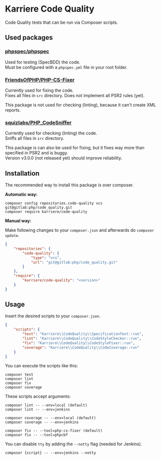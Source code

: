 # Karriere Code Quality

Code Quality tests that can be run via Composer scripts.

## Used packages

### [phpspec/phpspec](https://github.com/phpspec/phpspec)

Used for testing (SpecBDD) the code.   
Must be configured with a `phpspec.yml` file in your root folder.

### [FriendsOfPHP/PHP-CS-Fixer](https://github.com/FriendsOfPHP/PHP-CS-Fixer)

Currently used for fixing the code.   
Fixes all files in `src` directory. Does not implement all PSR2 rules (yet).

This package is not used for checking (linting), because it can't create
XML reports.

### [squizlabs/PHP_CodeSniffer](https://github.com/squizlabs/PHP_CodeSniffer)

Currently used for checking (linting) the code.   
Sniffs all files in `src` directory.

This package is can also be used for fixing, but it fixes way more than
specified in PSR2 and is buggy.   
Version v3.0.0 (not released yet) should improve reliability.

## Installation

The recommended way to install this package is over composer.

**Automatic way:**

```shell
composer config repositories.code-quality vcs git@gitlab:php/code_quality.git
composer require karriere/code-quality
```

**Manual way:**

Make following changes to your `composer.json` and afterwards do 
`composer update`.

```json
{
    "repositories": {
        "code-quality": {
            "type": "vcs",
            "url": "git@gitlab:php/code_quality.git"
        }
    },
    "require": {
        "karriere/code-quality": "<version>"
    }
}
```

## Usage

Insert the desired scripts to your `composer.json`.

```json
{
    "scripts": {
        "test": "Karriere\\CodeQuality\\SpecificationTest::run",
        "lint": "Karriere\\CodeQuality\\CodeStyleChecker::run",
        "fix": "Karriere\\CodeQuality\\CodeStyleFixer::run",
        "coverage": "Karriere\\CodeQuality\\CodeCoverage::run"
    }
}
```

You can execute the scripts like this:

```shell
composer test
composer lint
composer fix
composer coverage
```

These scripts accept arguments:

```shell
composer lint -- --env=local (default)
composer lint -- --env=jenkins
```
```shell
composer coverage -- --env=local (default)
composer coverage -- --env=jenkins
```
```shell
composer fix -- --tool=php-cs-fixer (default)
composer fix -- --tool=phpcbf
```

You can disable `tty` by adding the `--notty` flag (needed for Jenkins).

```
composer {script} -- --env=jenkins --notty
```

